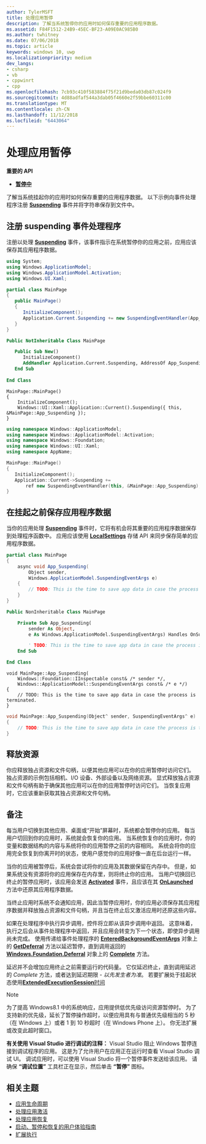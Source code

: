 ```yaml
---
author: TylerMSFT
title: 处理应用暂停
description: 了解当系统暂停你的应用时如何保存重要的应用程序数据。
ms.assetid: F84F1512-24B9-45EC-BF23-A09E0AC985B0
ms.author: twhitney
ms.date: 07/06/2018
ms.topic: article
keywords: windows 10, uwp
ms.localizationpriority: medium
dev_langs:
- csharp
- vb
- cppwinrt
- cpp
ms.openlocfilehash: 7cb93c410f583884f75f21d9beda03db87c024f9
ms.sourcegitcommit: 4d88adfaf544a3dab05f4660e2f59bbe60311c00
ms.translationtype: MT
ms.contentlocale: zh-CN
ms.lasthandoff: 11/12/2018
ms.locfileid: "6443064"
---
```

# <a name="handle-app-suspend"></a>处理应用暂停

**重要的 API**

- [**暂停中**](https://msdn.microsoft.com/library/windows/apps/br242341)

了解当系统挂起你的应用时如何保存重要的应用程序数据。 以下示例向事件处理程序注册 [**Suspending**](https://msdn.microsoft.com/library/windows/apps/br242341) 事件并将字符串保存到文件中。

## <a name="register-the-suspending-event-handler"></a>注册 suspending 事件处理程序

注册以处理 [**Suspending**](https://msdn.microsoft.com/library/windows/apps/br242341) 事件，该事件指示在系统暂停你的应用之前，应用应该保存其应用程序数据。

```csharp
using System;
using Windows.ApplicationModel;
using Windows.ApplicationModel.Activation;
using Windows.UI.Xaml;

partial class MainPage
{
   public MainPage()
   {
      InitializeComponent();
      Application.Current.Suspending += new SuspendingEventHandler(App_Suspending);
   }
}
```

```vb
Public NotInheritable Class MainPage

   Public Sub New()
      InitializeComponent()
      AddHandler Application.Current.Suspending, AddressOf App_Suspending
   End Sub
   
End Class
```

```cppwinrt
MainPage::MainPage()
{
    InitializeComponent();
    Windows::UI::Xaml::Application::Current().Suspending({ this, &MainPage::App_Suspending });
}
```

```cpp
using namespace Windows::ApplicationModel;
using namespace Windows::ApplicationModel::Activation;
using namespace Windows::Foundation;
using namespace Windows::UI::Xaml;
using namespace AppName;

MainPage::MainPage()
{
   InitializeComponent();
   Application::Current->Suspending +=
       ref new SuspendingEventHandler(this, &MainPage::App_Suspending);
}
```

## <a name="save-application-data-before-suspension"></a>在挂起之前保存应用程序数据

当你的应用处理 [**Suspending**](https://msdn.microsoft.com/library/windows/apps/br242341) 事件时，它将有机会将其重要的应用程序数据保存到处理程序函数中。 应用应该使用 [**LocalSettings**](https://msdn.microsoft.com/library/windows/apps/br241622) 存储 API 来同步保存简单的应用程序数据。

```csharp
partial class MainPage
{
    async void App_Suspending(
        Object sender,
        Windows.ApplicationModel.SuspendingEventArgs e)
    {
        // TODO: This is the time to save app data in case the process is terminated.
    }
}
```

```vb
Public NonInheritable Class MainPage

    Private Sub App_Suspending(
        sender As Object,
        e As Windows.ApplicationModel.SuspendingEventArgs) Handles OnSuspendEvent.Suspending

        ' TODO: This is the time to save app data in case the process is terminated.
    End Sub

End Class
```

```cppwinrt
void MainPage::App_Suspending(
    Windows::Foundation::IInspectable const& /* sender */,
    Windows::ApplicationModel::SuspendingEventArgs const& /* e */)
{
    // TODO: This is the time to save app data in case the process is terminated.
}
```

```cpp
void MainPage::App_Suspending(Object^ sender, SuspendingEventArgs^ e)
{
    // TODO: This is the time to save app data in case the process is terminated.
}
```

## <a name="release-resources"></a>释放资源

你应释放独占资源和文件句柄，以便其他应用可以在你的应用暂停时访问它们。 独占资源的示例包括相机、I/O 设备、外部设备以及网络资源。 显式释放独占资源和文件句柄有助于确保其他应用可以在你的应用暂停时访问它们。 当恢复应用时，它应该重新获取其独占资源和文件句柄。

## <a name="remarks"></a>备注

每当用户切换到其他应用、桌面或“开始”屏幕时，系统都会暂停你的应用。 每当用户切回到你的应用时，系统就会恢复你的应用。 当系统恢复你的应用时，你的变量和数据结构的内容与系统将你的应用暂停之前的内容相同。 系统会将你的应用完全恢复到你离开时的状态，使用户感觉你的应用好像一直在后台运行一样。

当你的应用被暂停后，系统会尝试将你的应用及其数据保留在内存中。 但是，如果系统没有资源将你的应用保存在内存里，则将终止你的应用。 当用户切换回已终止的暂停应用时，该应用会发送 [**Activated**](https://msdn.microsoft.com/library/windows/apps/br225018) 事件，且应该在其 [**OnLaunched**](https://msdn.microsoft.com/library/windows/apps/br242335) 方法中还原其应用程序数据。

当终止应用时系统不会通知应用，因此当暂停应用时，你的应用必须保存其应用程序数据并释放独占资源和文件句柄，并且当在终止后又激活应用时还原这些内容。

如果在处理程序中执行异步调用，控件将立即从该异步调用中返回。 这意味着，执行之后会从事件处理程序中返回，并且应用会转变为下一个状态，即使异步调用尚未完成。 使用传递给事件处理程序的 [**EnteredBackgroundEventArgs**](http://aka.ms/Ag2yh4) 对象上的 [**GetDeferral**](http://aka.ms/Kt66iv) 方法以延迟暂停，直到调用返回的 [**Windows.Foundation.Deferral**](https://msdn.microsoft.com/library/windows/apps/windows.foundation.deferral.aspx) 对象上的 [**Complete**](https://msdn.microsoft.com/library/windows/apps/windows.foundation.deferral.complete.aspx) 方法。

延迟并不会增加应用终止之前需要运行的代码量。 它仅延迟终止，直到调用延迟的 *Complete* 方法，或者达到延迟期限 - *以先发生者为准*。 若要扩展处于挂起状态使用[**ExtendedExecutionSession**时间](run-minimized-with-extended-execution.md)

> [!NOTE]
> 为了提高 Windows8.1 中的系统响应，应用提供低优先级访问资源暂停时。 为了支持新的优先级，延长了暂停操作超时，以便应用具有与普通优先级相当的 5 秒（在 Windows 上）或者 1 到 10 秒超时（在 Windows Phone 上）。 你无法扩展或改变此超时窗口。

**有关使用 Visual Studio 进行调试的注释：** Visual Studio 阻止 Windows 暂停连接到调试程序的应用。 这是为了允许用户在应用正在运行时查看 Visual Studio 调试 UI。 调试应用时，可以使用 Visual Studio 将一个暂停事件发送给该应用。 请确保 **“调试位置”** 工具栏正在显示，然后单击 **“暂停”** 图标。

## <a name="related-topics"></a>相关主题

* [应用生命周期](app-lifecycle.md)
* [处理应用激活](activate-an-app.md)
* [处理应用恢复](resume-an-app.md)
* [启动、暂停和恢复的用户体验指南](https://msdn.microsoft.com/library/windows/apps/dn611862)
* [扩展执行](run-minimized-with-extended-execution.md)

 

 

